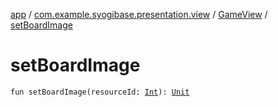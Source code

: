 [app](../../index.md) / [com.example.syogibase.presentation.view](../index.md) / [GameView](index.md) / [setBoardImage](./set-board-image.md)

# setBoardImage

`fun setBoardImage(resourceId: `[`Int`](https://kotlinlang.org/api/latest/jvm/stdlib/kotlin/-int/index.html)`): `[`Unit`](https://kotlinlang.org/api/latest/jvm/stdlib/kotlin/-unit/index.html)